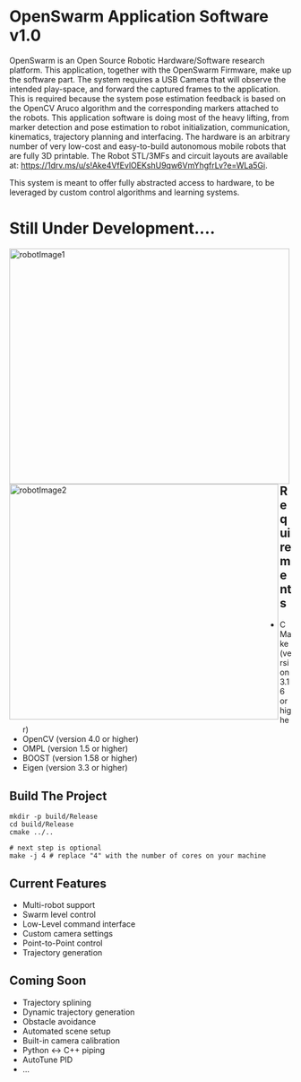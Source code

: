# OpenSwarm Application Software v1.0

OpenSwarm is an Open Source Robotic Hardware/Software research platform. This application, together with the OpenSwarm Firmware, make up the software part. The system requires a USB Camera that will observe the intended play-space, and forward the captured frames to the application. This is required because the system pose estimation feedback is based on the OpenCV Aruco algorithm and the corresponding markers attached to the robots. This application software is doing most of the heavy lifting, from marker detection and pose estimation to robot initialization, communication, kinematics, trajectory planning and interfacing. The hardware is an arbitrary number of very low-cost and easy-to-build autonomous mobile robots that are fully 3D printable. The Robot STL/3MFs and circuit layouts are available at: https://1drv.ms/u/s!Ake4VfEvlOEKshU9qw6VmYhgfrLv?e=WLa5Gi.

This system is meant to offer fully abstracted access to hardware, to be leveraged by custom control algorithms and learning systems.


# Still Under Development....

<img src="https://github.com/MuamerBuco/ThetaSwarm/blob/master/images/IMG_6094_00.png" alt="robotImage1" width="500" height="420" align="left">
<img src="https://github.com/MuamerBuco/ThetaSwarm/blob/master/images/IMG_6112_00Cut.png" alt="robotImage2" width="480" height="420" align="left">
 
## Requirements

- CMake (version 3.16 or higher)
- OpenCV (version 4.0 or higher)
- OMPL (version 1.5 or higher)
- BOOST (version 1.58 or higher)
- Eigen (version 3.3 or higher)


## Build The Project

```
mkdir -p build/Release
cd build/Release
cmake ../..

# next step is optional
make -j 4 # replace "4" with the number of cores on your machine
```

## Current Features

- Multi-robot support
- Swarm level control
- Low-Level command interface
- Custom camera settings
- Point-to-Point control
- Trajectory generation

## Coming Soon

- Trajectory splining
- Dynamic trajectory generation
- Obstacle avoidance
- Automated scene setup
- Built-in camera calibration
- Python <-> C++ piping
- AutoTune PID
- ...

